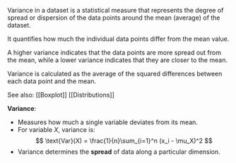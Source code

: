 Variance in a dataset is a statistical measure that represents the degree of spread or dispersion of the data points around the mean (average) of the dataset. 

It quantifies how much the individual data points differ from the mean value. 

A higher variance indicates that the data points are more spread out from the mean, while a lower variance indicates that they are closer to the mean. 

Variance is calculated as the average of the squared differences between each data point and the mean.

See also:
[[Boxplot]]
[[Distributions]]

**Variance**:
- Measures how much a single variable deviates from its mean.
- For variable $X$, variance is: 
$$
\text{Var}(X) = \frac{1}{n}\sum_{i=1}^n (x_i - \mu_X)^2
$$
- Variance determines the **spread** of data along a particular dimension.